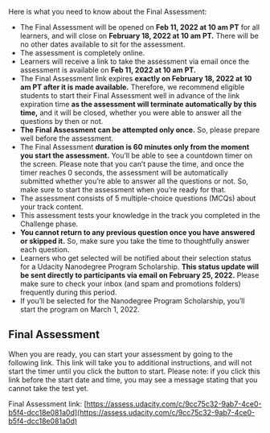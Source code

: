 Here is what you need to know about the Final Assessment:

-   The Final Assessment will be opened on **Feb 11, 2022 at 10 am PT** for all learners, and will close on **February 18, 2022 at 10 am PT.** There will be no other dates available to sit for the assessment.
-   The assessment is completely online.
-   Learners will receive a link to take the assessment via email once the assessment is available on **Feb 11, 2022 at 10 am PT.**
-   The Final Assessment link expires **exactly on February 18, 2022 at 10 am PT after it is made available.** Therefore, we recommend eligible students to start their Final Assessment well in advance of the link expiration time **as the assessment will terminate automatically by this time,** and it will be closed, whether you were able to answer all the questions by then or not.
-   **The Final Assessment can be attempted only once.** So, please prepare well before the assessment.
-   The Final Assessment **duration is 60 minutes only from the moment you start the assessment.** You’ll be able to see a countdown timer on the screen. Please note that you can’t pause the time, and once the timer reaches 0 seconds, the assessment will be automatically submitted whether you’re able to answer all the questions or not. So, make sure to start the assessment when you’re ready for that.
-   The assessment consists of 5 multiple-choice questions (MCQs) about your track content.
-   This assessment tests your knowledge in the track you completed in the Challenge phase.
-   **You cannot return to any previous question once you have answered or skipped it.** So, make sure you take the time to thoughtfully answer each question.
-   Learners who get selected will be notified about their selection status for a Udacity Nanodegree Program Scholarship. **This status update will be sent directly to participants via email on February 25, 2022.** Please make sure to check your inbox (and spam and promotions folders) frequently during this period.
-   If you’ll be selected for the Nanodegree Program Scholarship, you’ll start the program on March 1, 2022.

## Final Assessment

When you are ready, you can start your assessment by going to the following link. This link will take you to additional instructions, and will not start the timer until you click the button to start. Please note: if you click this link before the start date and time, you may see a message stating that you cannot take the test yet.

Final Assessment link: [https://assess.udacity.com/c/9cc75c32-9ab7-4ce0-b5f4-dcc18e081a0d](https://assess.udacity.com/c/9cc75c32-9ab7-4ce0-b5f4-dcc18e081a0d)